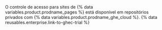 O controle de acesso para sites de {% data variables.product.prodname_pages %} está disponível em repositórios privados com {% data variables.product.prodname_ghe_cloud %}. {% data reusables.enterprise.link-to-ghec-trial %}

